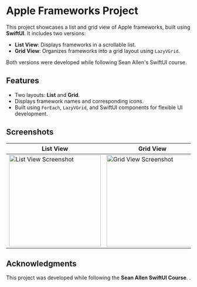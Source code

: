 # Apple Frameworks Project

This project showcases a list and grid view of Apple frameworks, built using **SwiftUI**. It includes two versions:
- **List View**: Displays frameworks in a scrollable list.
- **Grid View**: Organizes frameworks into a grid layout using `LazyVGrid`.

Both versions were developed while following Sean Allen's SwiftUI course.

## Features
- Two layouts: **List** and **Grid**.
- Displays framework names and corresponding icons.
- Built using `ForEach`, `LazyVGrid`, and SwiftUI components for flexible UI development.
## Screenshots

| List View                        | Grid View                        | Detail View                        |
|----------------------------------|----------------------------------|------------------------------------|
| <img src="https://github.com/user-attachments/assets/dae33e3f-6594-4b61-ac42-8185f5910b29" alt="List View Screenshot" width="250"> | <img src="https://github.com/user-attachments/assets/f8b79660-e077-45df-824f-a6bdb0479910" alt="Grid View Screenshot" width="250"> | <img src="https://github.com/user-attachments/assets/6a3770cc-4c15-478c-9c31-26e2f027a6e0" alt="Detail View Screenshot" width="250"> |


## Acknowledgments
This project was developed while following the **Sean Allen SwiftUI Course**. .
